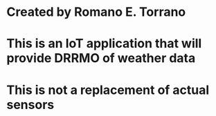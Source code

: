# Created by Romano E. Torrano
# This is an IoT application that will provide DRRMO of weather data
# This is not a replacement of actual sensors

